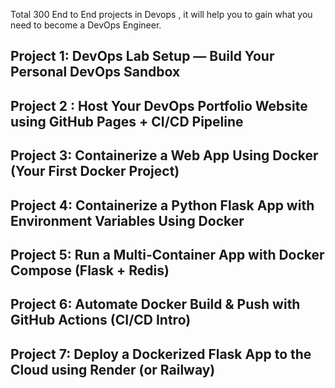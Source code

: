 Total 300 End to End projects in Devops , it will help you to gain what you need to become a DevOps Engineer.
## Project 1: DevOps Lab Setup — Build Your Personal DevOps Sandbox
## Project 2 : Host Your DevOps Portfolio Website using GitHub Pages + CI/CD Pipeline
## Project 3: Containerize a Web App Using Docker (Your First Docker Project)
## Project 4: Containerize a Python Flask App with Environment Variables Using Docker
## Project 5: Run a Multi-Container App with Docker Compose (Flask + Redis)
## Project 6: Automate Docker Build & Push with GitHub Actions (CI/CD Intro)
## Project 7: Deploy a Dockerized Flask App to the Cloud using Render (or Railway)
